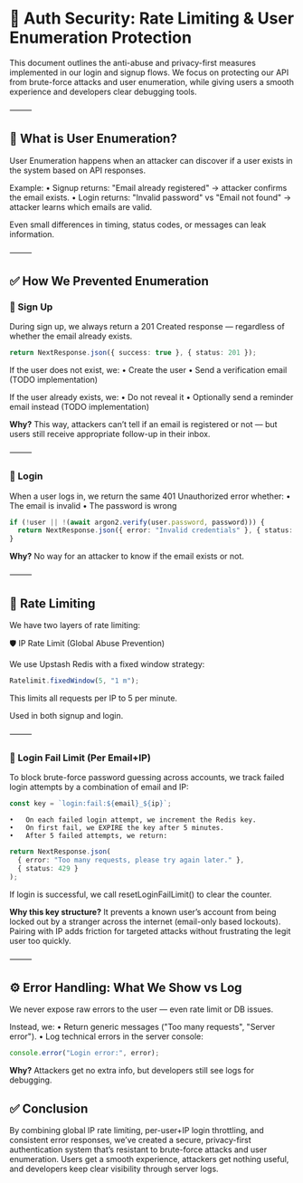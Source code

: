 # 🧠 Auth Security: Rate Limiting & User Enumeration Protection

This document outlines the anti-abuse and privacy-first measures implemented in our login and signup flows. We focus on protecting our API from brute-force attacks and user enumeration, while giving users a smooth experience and developers clear debugging tools.

⸻

## 🚨 What is User Enumeration?

User Enumeration happens when an attacker can discover if a user exists in the system based on API responses.

Example:
• Signup returns: "Email already registered" → attacker confirms the email exists.
• Login returns: "Invalid password" vs "Email not found" → attacker learns which emails are valid.

Even small differences in timing, status codes, or messages can leak information.

⸻

## ✅ How We Prevented Enumeration

### 🔐 Sign Up

During sign up, we always return a 201 Created response — regardless of whether the email already exists.

```ts
return NextResponse.json({ success: true }, { status: 201 });
```

If the user does not exist, we:
• Create the user
• Send a verification email (TODO implementation)

If the user already exists, we:
• Do not reveal it
• Optionally send a reminder email instead (TODO implementation)

**Why?**
This way, attackers can’t tell if an email is registered or not — but users still receive appropriate follow-up in their inbox.

⸻

### 🔐 Login

When a user logs in, we return the same 401 Unauthorized error whether:
• The email is invalid
• The password is wrong

```ts
if (!user || !(await argon2.verify(user.password, password))) {
  return NextResponse.json({ error: "Invalid credentials" }, { status: 401 });
}
```

**Why?**
No way for an attacker to know if the email exists or not.

⸻

## 🚧 Rate Limiting

We have two layers of rate limiting:

🛡️ IP Rate Limit (Global Abuse Prevention)

We use Upstash Redis with a fixed window strategy:

```ts
Ratelimit.fixedWindow(5, "1 m");
```

This limits all requests per IP to 5 per minute.

Used in both signup and login.

⸻

### 📧 Login Fail Limit (Per Email+IP)

To block brute-force password guessing across accounts, we track failed login attempts by a combination of email and IP:

```ts
const key = `login:fail:${email}_${ip}`;
```

    •	On each failed login attempt, we increment the Redis key.
    •	On first fail, we EXPIRE the key after 5 minutes.
    •	After 5 failed attempts, we return:

```ts
return NextResponse.json(
  { error: "Too many requests, please try again later." },
  { status: 429 }
);
```

If login is successful, we call resetLoginFailLimit() to clear the counter.

**Why this key structure?**
It prevents a known user’s account from being locked out by a stranger across the internet (email-only based lockouts). Pairing with IP adds friction for targeted attacks without frustrating the legit user too quickly.

⸻

## ⚙️ Error Handling: What We Show vs Log

We never expose raw errors to the user — even rate limit or DB issues.

Instead, we:
• Return generic messages ("Too many requests", "Server error").
• Log technical errors in the server console:

```ts
console.error("Login error:", error);
```

**Why?**
Attackers get no extra info, but developers still see logs for debugging.

## ✅ Conclusion

By combining global IP rate limiting, per-user+IP login throttling, and consistent error responses, we’ve created a secure, privacy-first authentication system that’s resistant to brute-force attacks and user enumeration. Users get a smooth experience, attackers get nothing useful, and developers keep clear visibility through server logs.
